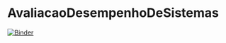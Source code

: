 # AvaliacaoDesempenhoDeSistemas
[![Binder](https://mybinder.org/badge_logo.svg)](https://mybinder.org/v2/gh/juliaavaladares/AvaliacaoDesempenhoDeSistemas/master?filepath=http%3A%2F%2Flocalhost%3A8888%2Fnotebooks%2FUntitled%2520Folder%2FTrabalhoAlex.ipynb%23TRABALHO-AN%25C3%2581LISE-DE-DESEMPENHO-DE-SISTEMAS---PARTE-1-)
